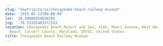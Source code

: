 ```yaml
---
slug: "daytrip/na/us/chesapeake-beach-railway-museum"
date: '2025-05-23T00:00:00'
lat: '38.69006934858266'
lng: '-76.53335403372193'
location: Chesapeake Beach Resort and Spa, 4165, Mears Avenue, West Beach, Chesapeake
  Beach, Calvert County, Maryland, 20732, United States
title: Chesapeake Beach Railway Museum
---
```



